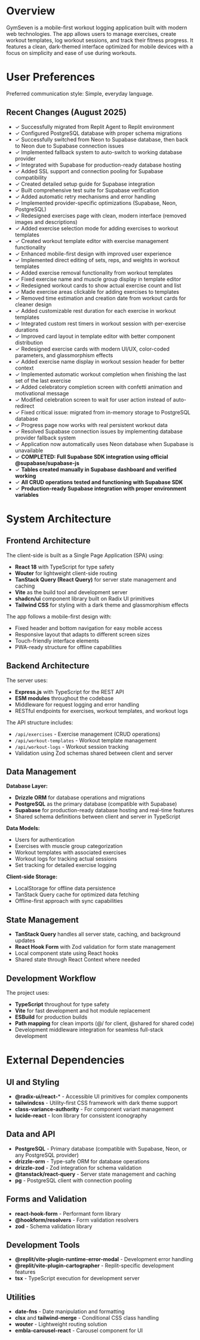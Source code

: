 # Overview

GymSeven is a mobile-first workout logging application built with modern web technologies. The app allows users to manage exercises, create workout templates, log workout sessions, and track their fitness progress. It features a clean, dark-themed interface optimized for mobile devices with a focus on simplicity and ease of use during workouts.

# User Preferences

Preferred communication style: Simple, everyday language.

## Recent Changes (August 2025)
- ✓ Successfully migrated from Replit Agent to Replit environment
- ✓ Configured PostgreSQL database with proper schema migrations
- ✓ Successfully switched from Neon to Supabase database, then back to Neon due to Supabase connection issues
- ✓ Implemented fallback system to auto-switch to working database provider
- ✓ Integrated with Supabase for production-ready database hosting
- ✓ Added SSL support and connection pooling for Supabase compatibility
- ✓ Created detailed setup guide for Supabase integration
- ✓ Built comprehensive test suite for Supabase verification
- ✓ Added automatic retry mechanisms and error handling
- ✓ Implemented provider-specific optimizations (Supabase, Neon, PostgreSQL)
- ✓ Redesigned exercises page with clean, modern interface (removed images and descriptions)
- ✓ Added exercise selection mode for adding exercises to workout templates
- ✓ Created workout template editor with exercise management functionality
- ✓ Enhanced mobile-first design with improved user experience
- ✓ Implemented direct editing of sets, reps, and weights in workout templates
- ✓ Added exercise removal functionality from workout templates
- ✓ Fixed exercise name and muscle group display in template editor
- ✓ Redesigned workout cards to show actual exercise count and list
- ✓ Made exercise areas clickable for adding exercises to templates
- ✓ Removed time estimation and creation date from workout cards for cleaner design
- ✓ Added customizable rest duration for each exercise in workout templates
- ✓ Integrated custom rest timers in workout session with per-exercise durations
- ✓ Improved card layout in template editor with better component distribution
- ✓ Redesigned exercise cards with modern UI/UX, color-coded parameters, and glassmorphism effects
- ✓ Added exercise name display in workout session header for better context
- ✓ Implemented automatic workout completion when finishing the last set of the last exercise
- ✓ Added celebratory completion screen with confetti animation and motivational message
- ✓ Modified celebration screen to wait for user action instead of auto-redirect
- ✓ Fixed critical issue: migrated from in-memory storage to PostgreSQL database
- ✓ Progress page now works with real persistent workout data
- ✓ Resolved Supabase connection issues by implementing database provider fallback system
- ✓ Application now automatically uses Neon database when Supabase is unavailable
- ✓ **COMPLETED: Full Supabase SDK integration using official @supabase/supabase-js**
- ✓ **Tables created manually in Supabase dashboard and verified working**
- ✓ **All CRUD operations tested and functioning with Supabase SDK**
- ✓ **Production-ready Supabase integration with proper environment variables**

# System Architecture

## Frontend Architecture

The client-side is built as a Single Page Application (SPA) using:
- **React 18** with TypeScript for type safety
- **Wouter** for lightweight client-side routing
- **TanStack Query (React Query)** for server state management and caching
- **Vite** as the build tool and development server
- **shadcn/ui** component library built on Radix UI primitives
- **Tailwind CSS** for styling with a dark theme and glassmorphism effects

The app follows a mobile-first design with:
- Fixed header and bottom navigation for easy mobile access
- Responsive layout that adapts to different screen sizes
- Touch-friendly interface elements
- PWA-ready structure for offline capabilities

## Backend Architecture

The server uses:
- **Express.js** with TypeScript for the REST API
- **ESM modules** throughout the codebase
- Middleware for request logging and error handling
- RESTful endpoints for exercises, workout templates, and workout logs

The API structure includes:
- `/api/exercises` - Exercise management (CRUD operations)
- `/api/workout-templates` - Workout template management
- `/api/workout-logs` - Workout session tracking
- Validation using Zod schemas shared between client and server

## Data Management

**Database Layer:**
- **Drizzle ORM** for database operations and migrations
- **PostgreSQL** as the primary database (compatible with Supabase)
- **Supabase** for production-ready database hosting and real-time features
- Shared schema definitions between client and server in TypeScript

**Data Models:**
- Users for authentication
- Exercises with muscle group categorization
- Workout templates with associated exercises
- Workout logs for tracking actual sessions
- Set tracking for detailed exercise logging

**Client-side Storage:**
- LocalStorage for offline data persistence
- TanStack Query cache for optimized data fetching
- Offline-first approach with sync capabilities

## State Management

- **TanStack Query** handles all server state, caching, and background updates
- **React Hook Form** with Zod validation for form state management
- Local component state using React hooks
- Shared state through React Context where needed

## Development Workflow

The project uses:
- **TypeScript** throughout for type safety
- **Vite** for fast development and hot module replacement
- **ESBuild** for production builds
- **Path mapping** for clean imports (@/ for client, @shared for shared code)
- Development middleware integration for seamless full-stack development

# External Dependencies

## UI and Styling
- **@radix-ui/react-*** - Accessible UI primitives for complex components
- **tailwindcss** - Utility-first CSS framework with dark theme support
- **class-variance-authority** - For component variant management
- **lucide-react** - Icon library for consistent iconography

## Data and API
- **PostgreSQL** - Primary database (compatible with Supabase, Neon, or any PostgreSQL provider)
- **drizzle-orm** - Type-safe ORM for database operations
- **drizzle-zod** - Zod integration for schema validation
- **@tanstack/react-query** - Server state management and caching
- **pg** - PostgreSQL client with connection pooling

## Forms and Validation
- **react-hook-form** - Performant form library
- **@hookform/resolvers** - Form validation resolvers
- **zod** - Schema validation library

## Development Tools
- **@replit/vite-plugin-runtime-error-modal** - Development error handling
- **@replit/vite-plugin-cartographer** - Replit-specific development features
- **tsx** - TypeScript execution for development server

## Utilities
- **date-fns** - Date manipulation and formatting
- **clsx** and **tailwind-merge** - Conditional CSS class handling
- **wouter** - Lightweight routing solution
- **embla-carousel-react** - Carousel component for UI
